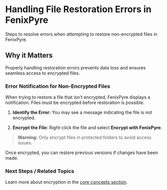 # Handling File Restoration Errors in FenixPyre

Steps to resolve errors when attempting to restore non-encrypted files in FenixPyre.


## Why it Matters
Properly handling restoration errors prevents data loss and ensures seamless access to encrypted files.

### Error Notification for Non-Encrypted Files

When trying to restore a file that isn't encrypted, FenixPyre displays a notification. Files must be encrypted before restoration is possible.

1. **Identify the Error:** You may see a message indicating the file is not encrypted.
   <!-- IMG: ./media/09-troubleshooting-&-faq/restoration-error.png | Alt: Screenshot of file restoration error notification -->

2. **Encrypt the File:** Right-click the file and select **Encrypt with FenixPyre**.

> **Warning:** Only encrypt files in protected folders to avoid access issues.

Once encrypted, you can restore previous versions if changes have been made.

### Next Steps / Related Topics
Learn more about encryption in the [core concepts section](/02-core-concepts/encryption-model.md).
